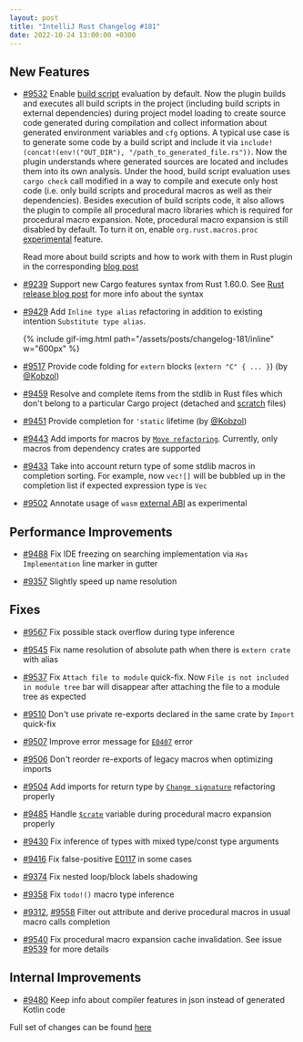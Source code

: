 ```yaml
---
layout: post
title: "IntelliJ Rust Changelog #181"
date: 2022-10-24 13:00:00 +0300
---
```



## New Features

* [#9532] Enable [build script] evaluation by default.
  Now the plugin builds and executes all build scripts in the project (including build scripts in external dependencies)
  during project model loading to create source code generated during compilation and collect information about
  generated environment variables and `cfg` options. A typical use case is to generate some code by a build script
  and include it via `include!(concat!(env!("OUT_DIR"), "/path_to_generated_file.rs"))`. Now the plugin understands
  where generated sources are located and includes them into its own analysis.
  Under the hood, build script evaluation uses `cargo check` call modified in a way to compile and execute only
  host code (i.e. only build scripts and procedural macros as well as their dependencies). Besides execution of
  build scripts code, it also allows the plugin to compile all procedural macro libraries which is required
  for procedural macro expansion.
  Note, procedural macro expansion is still disabled by default. To turn it on, enable `org.rust.macros.proc`
  [experimental] feature.

  Read more about build scripts and how to work with them in Rust plugin in the corresponding
  [blog post](https://blog.jetbrains.com/rust/2022/10/24/evaluating-build-scripts-in-the-intellij-rust-plugin/)

* [#9239] Support new Cargo features syntax from Rust 1.60.0. See [Rust release blog post] for more info about the
  syntax

* [#9429] Add `Inline type alias` refactoring in addition to existing intention `Substitute type alias`.

  {% include gif-img.html path="/assets/posts/changelog-181/inline" w="600px" %}

* [#9517] Provide code folding for `extern` blocks (`extern "C" { ... }`) (by [@Kobzol])

* [#9459] Resolve and complete items from the stdlib in Rust files which don't belong to a particular Cargo project (detached and [scratch](https://www.jetbrains.com/help/idea/scratches.html) files)

* [#9451] Provide completion for `'static` lifetime (by [@Kobzol])

* [#9443] Add imports for macros by [`Move refactoring`].
  Currently, only macros from dependency crates are supported

* [#9433] Take into account return type of some stdlib macros in completion sorting.
  For example, now `vec![]` will be bubbled up in the completion list if expected expression type is `Vec`

* [#9502] Annotate usage of `wasm` [external ABI] as experimental

## Performance Improvements

* [#9488] Fix IDE freezing on searching implementation via `Has Implementation` line marker in gutter

* [#9357] Slightly speed up name resolution

## Fixes

* [#9567] Fix possible stack overflow during type inference

* [#9545] Fix name resolution of absolute path when there is `extern crate` with alias

* [#9537] Fix `Attach file to module` quick-fix. Now `File is not included in module tree` bar will disappear after
  attaching the file to a module tree as expected

* [#9510] Don't use private re-exports declared in the same crate by `Import` quick-fix

* [#9507] Improve error message for [`E0407`] error

* [#9506] Don't reorder re-exports of legacy macros when optimizing imports

* [#9504] Add imports for return type by [`Change signature`] refactoring properly

* [#9485] Handle [`$crate`] variable during procedural macro expansion properly

* [#9430] Fix inference of types with mixed type/const type arguments

* [#9416] Fix false-positive [E0117] in some cases

* [#9374] Fix nested loop/block labels shadowing

* [#9358] Fix `todo!()` macro type inference

* [#9312], [#9558] Filter out attribute and derive procedural macros in usual macro calls completion

* [#9540] Fix procedural macro expansion cache invalidation. See issue [#9539] for more details

## Internal Improvements

* [#9480] Keep info about compiler features in json instead of generated Kotlin code

Full set of changes can be found [here](https://github.com/intellij-rust/intellij-rust/milestone/90?closed=1)

[@Kobzol]: https://github.com/Kobzol

[#9239]: https://github.com/intellij-rust/intellij-rust/pull/9239
[#9312]: https://github.com/intellij-rust/intellij-rust/pull/9312
[#9357]: https://github.com/intellij-rust/intellij-rust/pull/9357
[#9358]: https://github.com/intellij-rust/intellij-rust/pull/9358
[#9374]: https://github.com/intellij-rust/intellij-rust/pull/9374
[#9416]: https://github.com/intellij-rust/intellij-rust/pull/9416
[#9429]: https://github.com/intellij-rust/intellij-rust/pull/9429
[#9430]: https://github.com/intellij-rust/intellij-rust/pull/9430
[#9433]: https://github.com/intellij-rust/intellij-rust/pull/9433
[#9443]: https://github.com/intellij-rust/intellij-rust/pull/9443
[#9451]: https://github.com/intellij-rust/intellij-rust/pull/9451
[#9459]: https://github.com/intellij-rust/intellij-rust/pull/9459
[#9480]: https://github.com/intellij-rust/intellij-rust/pull/9480
[#9485]: https://github.com/intellij-rust/intellij-rust/pull/9485
[#9488]: https://github.com/intellij-rust/intellij-rust/pull/9488
[#9502]: https://github.com/intellij-rust/intellij-rust/pull/9502
[#9504]: https://github.com/intellij-rust/intellij-rust/pull/9504
[#9506]: https://github.com/intellij-rust/intellij-rust/pull/9506
[#9507]: https://github.com/intellij-rust/intellij-rust/pull/9507
[#9510]: https://github.com/intellij-rust/intellij-rust/pull/9510
[#9517]: https://github.com/intellij-rust/intellij-rust/pull/9517
[#9532]: https://github.com/intellij-rust/intellij-rust/pull/9532
[#9537]: https://github.com/intellij-rust/intellij-rust/pull/9537
[#9540]: https://github.com/intellij-rust/intellij-rust/pull/9540
[#9545]: https://github.com/intellij-rust/intellij-rust/pull/9545
[#9558]: https://github.com/intellij-rust/intellij-rust/pull/9558
[#9567]: https://github.com/intellij-rust/intellij-rust/pull/9567

[build script]: https://doc.rust-lang.org/cargo/reference/build-scripts.html
[experimental]: https://plugins.jetbrains.com/plugin/8182-rust/docs/rust-faq.html#experimental-features
[`Move refactoring`]: https://plugins.jetbrains.com/plugin/8182-rust/docs/rust-refactorings.html#move-refactoring
[#9539]: https://github.com/intellij-rust/intellij-rust/issues/9539
[Rust release blog post]: https://blog.rust-lang.org/2022/04/07/Rust-1.60.0.html#new-syntax-for-cargo-features
[external ABI]: https://doc.rust-lang.org/reference/items/external-blocks.html#abi
[`E0407`]: https://doc.rust-lang.org/error-index.html#E0407
[`$crate`]: https://doc.rust-lang.org/reference/macros-by-example.html#hygiene
[E0117]: https://doc.rust-lang.org/error-index.html#E0117
[`Change signature`]: https://plugins.jetbrains.com/plugin/8182-rust/docs/rust-refactorings.html#change-sign
